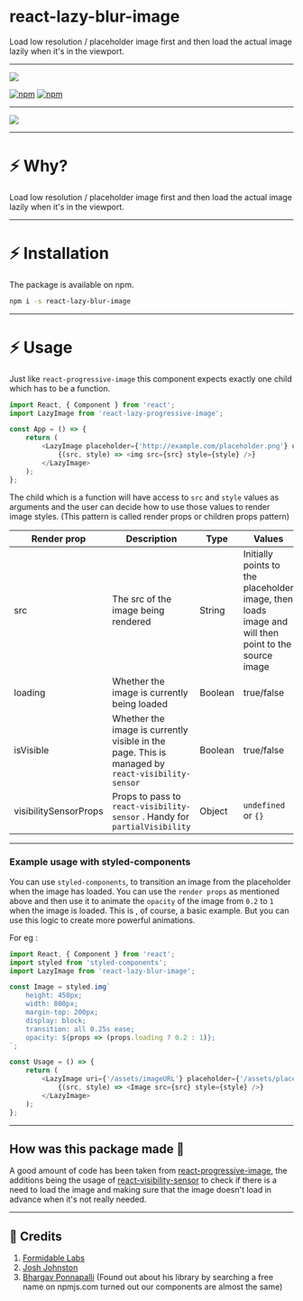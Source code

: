 # react-lazy-blur-image

Load low resolution / placeholder image first and then load the actual image lazily when it's in the viewport.

<hr/>

[![](https://nodei.co/npm/react-lazy-blur-image.png?compact=true)](https://nodei.co/npm/react-lazy-progressive-image/)

[![npm](https://img.shields.io/npm/dm/react-blur-image.svg?style=for-the-badge)](https://www.npmjs.com/package/react-lazy-blur-image)
[![npm](https://img.shields.io/npm/l/react-blur-image.svg?style=for-the-badge)](https://www.npmjs.com/package/react-lazy-blur-image)

</p>
<hr/>

<img src="https://github.com/imbhargav5/react-lazy-progressive-image/blob/master/.github/screenshare.gif?raw=true"/>

<hr/>

# :zap: Why?

Load low resolution / placeholder image first and then load the actual image lazily when it's in the viewport.

<hr/>

# :zap: Installation

The package is available on npm.

```bash
npm i -s react-lazy-blur-image
```

<hr/>

# :zap: Usage

Just like `react-progressive-image` this component expects exactly one child which has to be a function.

```javascript
import React, { Component } from 'react';
import LazyImage from 'react-lazy-progressive-image';

const App = () => {
	return (
		<LazyImage placeholder={'http://example.com/placeholder.png'} uri={'http://example.com/src.png'}>
			{(src, style) => <img src={src} style={style} />}
		</LazyImage>
	);
};
```

The child which is a function will have access to `src` and `style` values as arguments and the user can decide how to use those values to render image styles. (This pattern is called render props or children props pattern)

| Render prop           | Description                                                                                      | Type    | Values                                                                                              |
| --------------------- | ------------------------------------------------------------------------------------------------ | ------- | --------------------------------------------------------------------------------------------------- |
| src                   | The src of the image being rendered                                                              | String  | Initially points to the placeholder image, then loads image and will then point to the source image |
| loading               | Whether the image is currently being loaded                                                      | Boolean | true/false                                                                                          |
| isVisible             | Whether the image is currently visible in the page. This is managed by `react-visibility-sensor` | Boolean | true/false                                                                                          |
| visibilitySensorProps | Props to pass to `react-visibility-sensor` . Handy for `partialVisibility`                       | Object  | `undefined` or `{}`                                                                                 |

<hr/>

### Example usage with styled-components

You can use `styled-components`, to transition an image from the placeholder when the image has loaded.
You can use the `render props` as mentioned above and then use it to animate the `opacity` of the image from `0.2` to `1` when the image is loaded. This is , of course, a basic example. But you can use this logic to create more powerful animations.

For eg :

```javascript
import React, { Component } from 'react';
import styled from 'styled-components';
import LazyImage from 'react-lazy-blur-image';

const Image = styled.img`
	height: 450px;
	width: 800px;
	margin-top: 200px;
	display: block;
	transition: all 0.25s ease;
	opacity: ${props => (props.loading ? 0.2 : 1)};
`;

const Usage = () => {
	return (
		<LazyImage uri={'/assets/imageURL'} placeholder={'/assets/placeholderURL'}>
			{(src, style) => <Image src={src} style={style} />}
		</LazyImage>
	);
};
```

<hr/>

## How was this package made 🔧

A good amount of code has been taken from <a href="https://github.com/FormidableLabs/react-progressive-image">react-progressive-image</a>, the additions being the usage of <a href="https://github.com/joshwnj/react-visibility-sensor">react-visibility-sensor</a> to check if there is a need to load the image and making sure that the image doesn't load in advance when it's not really needed.

<hr/>

## 🙏 Credits

1. <a href="https://github.com/FormidableLabs"> Formidable Labs </a>
2. <a href="https://github.com/joshwnj"> Josh Johnston </a>
3. <a href="https://github.com/imbhargav5">Bhargav Ponnapalli</a> (Found out about his library by searching a free name on npmjs.com turned out our components are almost the same)
